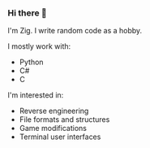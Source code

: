 ### Hi there 👋

I'm Zig. I write random code as a hobby.

I mostly work with:
* Python
* C#
* C

I'm interested in:
* Reverse engineering
* File formats and structures
* Game modifications
* Terminal user interfaces
